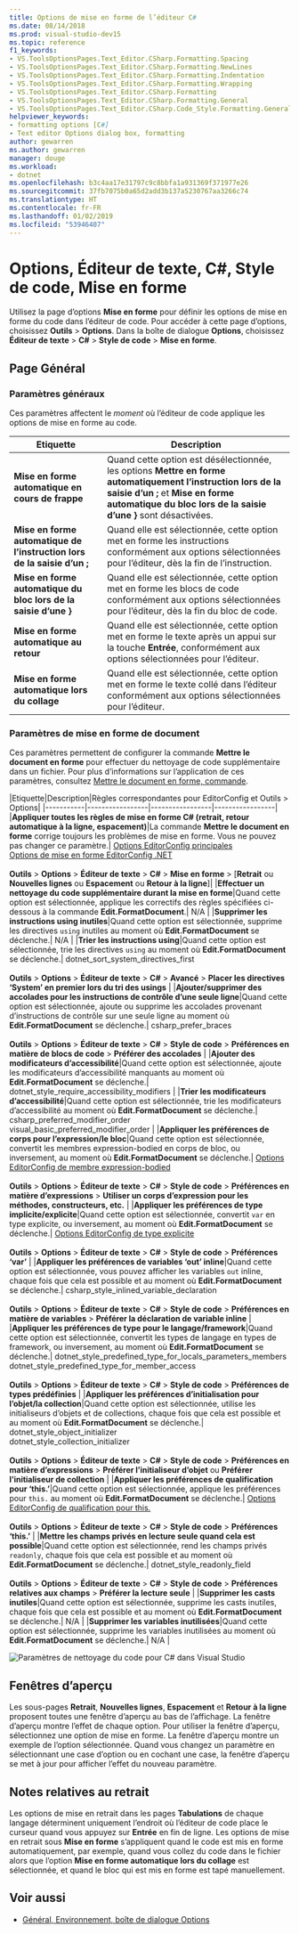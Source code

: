 ```yaml
---
title: Options de mise en forme de l’éditeur C#
ms.date: 08/14/2018
ms.prod: visual-studio-dev15
ms.topic: reference
f1_keywords:
- VS.ToolsOptionsPages.Text_Editor.CSharp.Formatting.Spacing
- VS.ToolsOptionsPages.Text_Editor.CSharp.Formatting.NewLines
- VS.ToolsOptionsPages.Text_Editor.CSharp.Formatting.Indentation
- VS.ToolsOptionsPages.Text_Editor.CSharp.Formatting.Wrapping
- VS.ToolsOptionsPages.Text_Editor.CSharp.Formatting
- VS.ToolsOptionsPages.Text_Editor.CSharp.Formatting.General
- VS.ToolsOptionsPages.Text_Editor.CSharp.Code_Style.Formatting.General
helpviewer_keywords:
- formatting options [C#]
- Text editor Options dialog box, formatting
author: gewarren
ms.author: gewarren
manager: douge
ms.workload:
- dotnet
ms.openlocfilehash: b3c4aa17e31797c9c8bbfa1a931369f371977e26
ms.sourcegitcommit: 37fb7075b0a65d2add3b137a5230767aa3266c74
ms.translationtype: HT
ms.contentlocale: fr-FR
ms.lasthandoff: 01/02/2019
ms.locfileid: "53946407"
---
```

# <a name="options-text-editor-c-code-style-formatting"></a>Options, Éditeur de texte, C#, Style de code, Mise en forme

Utilisez la page d’options **Mise en forme** pour définir les options de mise en forme du code dans l’éditeur de code. Pour accéder à cette page d’options, choisissez **Outils** > **Options**. Dans la boîte de dialogue **Options**, choisissez **Éditeur de texte** > **C#** > **Style de code** > **Mise en forme**.

## <a name="general-page"></a>Page Général

### <a name="general-settings"></a>Paramètres généraux

Ces paramètres affectent le *moment* où l’éditeur de code applique les options de mise en forme au code.

|Etiquette|Description|
|-----------|-----------------|
|**Mise en forme automatique en cours de frappe**|Quand cette option est désélectionnée, les options **Mettre en forme automatiquement l’instruction lors de la saisie d’un ;** et **Mise en forme automatique du bloc lors de la saisie d’une }** sont désactivées.|
|**Mise en forme automatique de l’instruction lors de la saisie d’un ;**|Quand elle est sélectionnée, cette option met en forme les instructions conformément aux options sélectionnées pour l’éditeur, dès la fin de l’instruction.|
|**Mise en forme automatique du bloc lors de la saisie d’une }**|Quand elle est sélectionnée, cette option met en forme les blocs de code conformément aux options sélectionnées pour l’éditeur, dès la fin du bloc de code.|
|**Mise en forme automatique au retour**|Quand elle est sélectionnée, cette option met en forme le texte après un appui sur la touche **Entrée**, conformément aux options sélectionnées pour l’éditeur.|
|**Mise en forme automatique lors du collage**|Quand elle est sélectionnée, cette option met en forme le texte collé dans l’éditeur conformément aux options sélectionnées pour l’éditeur.|

### <a name="format-document-settings"></a>Paramètres de mise en forme de document

Ces paramètres permettent de configurer la commande **Mettre le document en forme** pour effectuer du nettoyage de code supplémentaire dans un fichier. Pour plus d’informations sur l’application de ces paramètres, consultez [Mettre le document en forme, commande](../code-styles-and-quick-actions.md#format-document-command).

|Etiquette|Description|Règles correspondantes pour EditorConfig et Outils > Options|
|-----------|-----------------|-----------------|-----------------|
|**Appliquer toutes les règles de mise en forme C# (retrait, retour automatique à la ligne, espacement)**|La commande **Mettre le document en forme** corrige toujours les problèmes de mise en forme. Vous ne pouvez pas changer ce paramètre.| [Options EditorConfig principales](../../ide/create-portable-custom-editor-options.md)<br/>[Options de mise en forme EditorConfig .NET](../../ide/editorconfig-code-style-settings-reference.md#formatting-conventions)<br/><br/>**Outils** > **Options** > **Éditeur de texte** > **C#** > **Mise en forme** > [**Retrait** ou **Nouvelles lignes** ou **Espacement** ou **Retour à la ligne**]|
|**Effectuer un nettoyage du code supplémentaire durant la mise en forme**|Quand cette option est sélectionnée, applique les correctifs des règles spécifiées ci-dessous à la commande **Edit.FormatDocument**.| N/A |
|**Supprimer les instructions using inutiles**|Quand cette option est sélectionnée, supprime les directives `using` inutiles au moment où **Edit.FormatDocument** se déclenche.| N/A |
|**Trier les instructions using**|Quand cette option est sélectionnée, trie les directives `using` au moment où **Edit.FormatDocument** se déclenche.| dotnet_sort_system_directives_first<br/><br/>**Outils** > **Options** > **Éditeur de texte** > **C#** > **Avancé** > **Placer les directives ‘System’ en premier lors du tri des usings** |
|**Ajouter/supprimer des accolades pour les instructions de contrôle d’une seule ligne**|Quand cette option est sélectionnée, ajoute ou supprime les accolades provenant d’instructions de contrôle sur une seule ligne au moment où **Edit.FormatDocument** se déclenche.| csharp_prefer_braces<br/><br/>**Outils** > **Options** > **Éditeur de texte** > **C#** > **Style de code** > **Préférences en matière de blocs de code** > **Préférer des accolades** |
|**Ajouter des modificateurs d’accessibilité**|Quand cette option est sélectionnée, ajoute les modificateurs d’accessibilité manquants au moment où **Edit.FormatDocument** se déclenche.| dotnet_style_require_accessibility_modifiers |
|**Trier les modificateurs d’accessibilité**|Quand cette option est sélectionnée, trie les modificateurs d’accessibilité au moment où **Edit.FormatDocument** se déclenche.| csharp_preferred_modifier_order<br/>visual_basic_preferred_modifier_order |
|**Appliquer les préférences de corps pour l’expression/le bloc**|Quand cette option est sélectionnée, convertit les membres expression-bodied en corps de bloc, ou inversement, au moment où **Edit.FormatDocument** se déclenche.| [Options EditorConfig de membre expression-bodied](../../ide/editorconfig-code-style-settings-reference.md#expression_bodied_members)<br/><br/>**Outils** > **Options** > **Éditeur de texte** > **C#** > **Style de code** > **Préférences en matière d’expressions** > **Utiliser un corps d’expression pour les méthodes, constructeurs, etc.** |
|**Appliquer les préférences de type implicite/explicite**|Quand cette option est sélectionnée, convertit `var` en type explicite, ou inversement, au moment où **Edit.FormatDocument** se déclenche.| [Options EditorConfig de type explicite](../../ide/editorconfig-code-style-settings-reference.md#implicit-and-explicit-types)<br/><br/>**Outils** > **Options** > **Éditeur de texte** > **C#** > **Style de code** > **Préférences ‘var’** |
|**Appliquer les préférences de variables ‘out’ inline**|Quand cette option est sélectionnée, vous pouvez afficher les variables `out` inline, chaque fois que cela est possible et au moment où **Edit.FormatDocument** se déclenche.| csharp_style_inlined_variable_declaration<br/><br/>**Outils** > **Options** > **Éditeur de texte** > **C#** > **Style de code** > **Préférences en matière de variables** > **Préférer la déclaration de variable inline** |
|**Appliquer les préférences de type pour le langage/framework**|Quand cette option est sélectionnée, convertit les types de langage en types de framework, ou inversement, au moment où **Edit.FormatDocument** se déclenche.| dotnet_style_predefined_type_for_locals_parameters_members<br/>dotnet_style_predefined_type_for_member_access<br/><br/>**Outils** > **Options** > **Éditeur de texte** > **C#** > **Style de code** > **Préférences de types prédéfinies** |
|**Appliquer les préférences d’initialisation pour l’objet/la collection**|Quand cette option est sélectionnée, utilise les initialiseurs d’objets et de collections, chaque fois que cela est possible et au moment où **Edit.FormatDocument** se déclenche.| dotnet_style_object_initializer<br/>dotnet_style_collection_initializer<br/><br/>**Outils** > **Options** > **Éditeur de texte** > **C#** > **Style de code** > **Préférences en matière d’expressions** > **Préférer l’initialiseur d’objet** ou **Préférer l’initialiseur de collection** |
|**Appliquer les préférences de qualification pour ‘this.’**|Quand cette option est sélectionnée, applique les préférences pour `this.` au moment où **Edit.FormatDocument** se déclenche.| [Options EditorConfig de qualification pour this.](../../ide/editorconfig-code-style-settings-reference.md#this_and_me)<br/><br/>**Outils** > **Options** > **Éditeur de texte** > **C#** > **Style de code** > **Préférences ‘this.’** |
|**Mettre les champs privés en lecture seule quand cela est possible**|Quand cette option est sélectionnée, rend les champs privés `readonly`, chaque fois que cela est possible et au moment où **Edit.FormatDocument** se déclenche.| dotnet_style_readonly_field<br/><br/>**Outils** > **Options** > **Éditeur de texte** > **C#** > **Style de code** > **Préférences relatives aux champs** > **Préférer la lecture seule** |
|**Supprimer les casts inutiles**|Quand cette option est sélectionnée, supprime les casts inutiles, chaque fois que cela est possible et au moment où **Edit.FormatDocument** se déclenche.| N/A |
|**Supprimer les variables inutilisées**|Quand cette option est sélectionnée, supprime les variables inutilisées au moment où **Edit.FormatDocument** se déclenche.| N/A |

![Paramètres de nettoyage du code pour C# dans Visual Studio](media/format-document-settings.png)

## <a name="preview-windows"></a>Fenêtres d’aperçu

Les sous-pages **Retrait**, **Nouvelles lignes**, **Espacement** et **Retour à la ligne** proposent toutes une fenêtre d’aperçu au bas de l’affichage. La fenêtre d’aperçu montre l’effet de chaque option. Pour utiliser la fenêtre d’aperçu, sélectionnez une option de mise en forme. La fenêtre d’aperçu montre un exemple de l’option sélectionnée. Quand vous changez un paramètre en sélectionnant une case d’option ou en cochant une case, la fenêtre d’aperçu se met à jour pour afficher l’effet du nouveau paramètre.

## <a name="indentation-remarks"></a>Notes relatives au retrait

Les options de mise en retrait dans les pages **Tabulations** de chaque langage déterminent uniquement l’endroit où l’éditeur de code place le curseur quand vous appuyez sur **Entrée** en fin de ligne. Les options de mise en retrait sous **Mise en forme** s’appliquent quand le code est mis en forme automatiquement, par exemple, quand vous collez du code dans le fichier alors que l’option **Mise en forme automatique lors du collage** est sélectionnée, et quand le bloc qui est mis en forme est tapé manuellement.

## <a name="see-also"></a>Voir aussi

- [Général, Environnement, boîte de dialogue Options](../../ide/reference/general-environment-options-dialog-box.md)